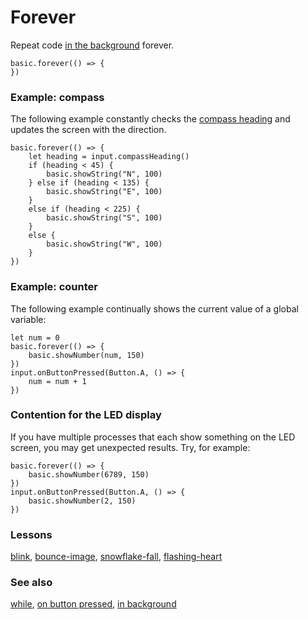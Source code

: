 # Forever

Repeat code [in the background](/microbit/reference/control/in-background) forever.

```sig
basic.forever(() => {
})
```

### Example: compass

The following example constantly checks the [compass heading](/microbit/reference/input/compass-heading) and updates the screen with the direction.

```blocks
basic.forever(() => {
    let heading = input.compassHeading()
    if (heading < 45) {
        basic.showString("N", 100)
    } else if (heading < 135) {
        basic.showString("E", 100)
    }
    else if (heading < 225) {
        basic.showString("S", 100)
    }
    else {
        basic.showString("W", 100)
    }
})
```

### Example: counter

The following example continually shows the current value of a global variable:

```blocks
let num = 0
basic.forever(() => {
    basic.showNumber(num, 150)
})
input.onButtonPressed(Button.A, () => {
    num = num + 1
})
```

### Contention for the LED display

If you have multiple processes that each show something on the LED screen, you may get unexpected results. Try, for example:

```blocks
basic.forever(() => {
    basic.showNumber(6789, 150)
})
input.onButtonPressed(Button.A, () => {
    basic.showNumber(2, 150)
})
```

### Lessons

[blink](/microbit/lessons/blink), [bounce-image](/microbit/lessons/bounce-image),  [snowflake-fall](/microbit/lessons/snowflake-fall), [flashing-heart](/microbit/lessons/flashing-heart)

### See also

[while](/microbit/js/while), [on button pressed](/microbit/reference/input/on-button-pressed), [in background](/microbit/reference/control/in-background)

